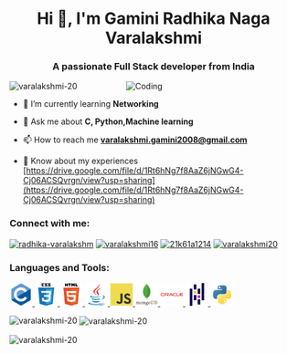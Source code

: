 <h1 align="center">Hi 👋, I'm Gamini Radhika Naga Varalakshmi</h1>
<h3 align="center">A passionate Full Stack developer from India</h3>
<img align = "right" alt = "Coding" width = 300 src = "https://static.vecteezy.com/system/resources/previews/012/744/791/non_2x/cute-girl-working-on-computer-cartoon-icon-illustration-people-and-technology-icon-concept-isolated-premium-flat-cartoon-style-vector.jpg">
<p align="left"> <img src="https://komarev.com/ghpvc/?username=varalakshmi-20&label=Profile%20views&color=0e75b6&style=flat" alt="varalakshmi-20" /> </p>

- 🌱 I’m currently learning **Networking**

- 💬 Ask me about **C, Python,Machine learning**

- 📫 How to reach me **varalakshmi.gamini2008@gmail.com**

- 📄 Know about my experiences [https://drive.google.com/file/d/1Rt6hNg7f8AaZ6jNGwG4-Cj06ACSQvrgn/view?usp=sharing](https://drive.google.com/file/d/1Rt6hNg7f8AaZ6jNGwG4-Cj06ACSQvrgn/view?usp=sharing)

<h3 align="left">Connect with me:</h3>
<p align="left">
<a href="https://linkedin.com/in/radhika-varalakshm" target="blank"><img align="center" src="https://raw.githubusercontent.com/rahuldkjain/github-profile-readme-generator/master/src/images/icons/Social/linked-in-alt.svg" alt="radhika-varalakshm" height="30" width="40" /></a>
<a href="https://www.codechef.com/users/varalakshmi16" target="blank"><img align="center" src="https://cdn.jsdelivr.net/npm/simple-icons@3.1.0/icons/codechef.svg" alt="varalakshmi16" height="30" width="40" /></a>
<a href="https://www.hackerrank.com/21k61a1214" target="blank"><img align="center" src="https://raw.githubusercontent.com/rahuldkjain/github-profile-readme-generator/master/src/images/icons/Social/hackerrank.svg" alt="21k61a1214" height="30" width="40" /></a>
<a href="https://www.leetcode.com/varalakshmi20" target="blank"><img align="center" src="https://raw.githubusercontent.com/rahuldkjain/github-profile-readme-generator/master/src/images/icons/Social/leet-code.svg" alt="varalakshmi20" height="30" width="40" /></a>
</p>

<h3 align="left">Languages and Tools:</h3>
<p align="left"> <a href="https://www.cprogramming.com/" target="_blank" rel="noreferrer"> <img src="https://raw.githubusercontent.com/devicons/devicon/master/icons/c/c-original.svg" alt="c" width="40" height="40"/> </a> <a href="https://www.w3schools.com/css/" target="_blank" rel="noreferrer"> <img src="https://raw.githubusercontent.com/devicons/devicon/master/icons/css3/css3-original-wordmark.svg" alt="css3" width="40" height="40"/> </a> <a href="https://www.w3.org/html/" target="_blank" rel="noreferrer"> <img src="https://raw.githubusercontent.com/devicons/devicon/master/icons/html5/html5-original-wordmark.svg" alt="html5" width="40" height="40"/> </a> <a href="https://www.java.com" target="_blank" rel="noreferrer"> <img src="https://raw.githubusercontent.com/devicons/devicon/master/icons/java/java-original.svg" alt="java" width="40" height="40"/> </a> <a href="https://developer.mozilla.org/en-US/docs/Web/JavaScript" target="_blank" rel="noreferrer"> <img src="https://raw.githubusercontent.com/devicons/devicon/master/icons/javascript/javascript-original.svg" alt="javascript" width="40" height="40"/> </a> <a href="https://www.mongodb.com/" target="_blank" rel="noreferrer"> <img src="https://raw.githubusercontent.com/devicons/devicon/master/icons/mongodb/mongodb-original-wordmark.svg" alt="mongodb" width="40" height="40"/> </a> <a href="https://www.oracle.com/" target="_blank" rel="noreferrer"> <img src="https://raw.githubusercontent.com/devicons/devicon/master/icons/oracle/oracle-original.svg" alt="oracle" width="40" height="40"/> </a> <a href="https://pandas.pydata.org/" target="_blank" rel="noreferrer"> <img src="https://raw.githubusercontent.com/devicons/devicon/2ae2a900d2f041da66e950e4d48052658d850630/icons/pandas/pandas-original.svg" alt="pandas" width="40" height="40"/> </a> <a href="https://www.python.org" target="_blank" rel="noreferrer"> <img src="https://raw.githubusercontent.com/devicons/devicon/master/icons/python/python-original.svg" alt="python" width="40" height="40"/> </a> </p>

<p><img align="left" src="https://github-readme-stats.vercel.app/api/top-langs?username=varalakshmi-20&show_icons=true&locale=en&layout=compact" alt="varalakshmi-20" /></p>

<p>&nbsp;<img align="center" src="https://github-readme-stats.vercel.app/api?username=varalakshmi-20&show_icons=true&locale=en" alt="varalakshmi-20" /></p>

<p><img align="center" src="https://github-readme-streak-stats.herokuapp.com/?user=varalakshmi-20&" alt="varalakshmi-20" /></p>
